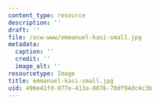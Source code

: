 ```yaml
---
content_type: resource
description: ''
draft: ''
file: /ocw-www/emmanuel-kasi-small.jpg
metadata:
  caption: ''
  credit: ''
  image_alt: ''
resourcetype: Image
title: emmanuel-kasi-small.jpg
uid: 496e41fd-077e-413a-8876-70df94dc4c3b
---
```

